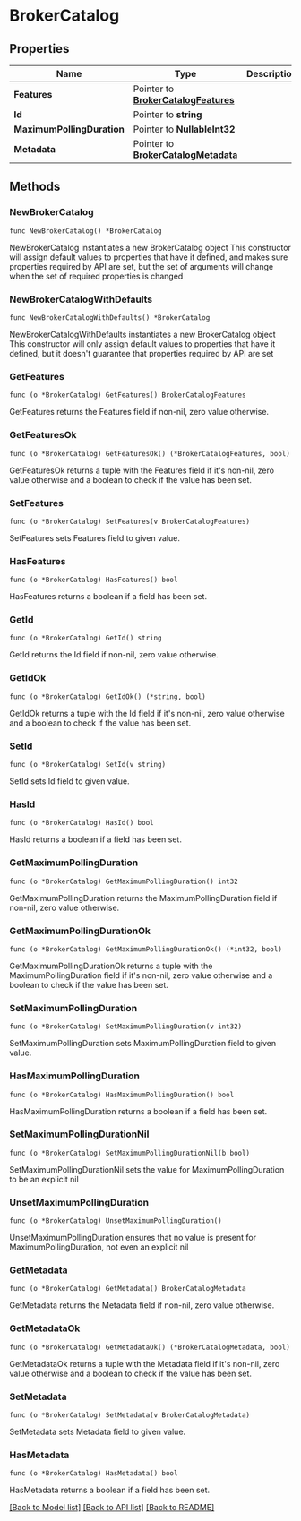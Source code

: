# BrokerCatalog

## Properties

Name | Type | Description | Notes
------------ | ------------- | ------------- | -------------
**Features** | Pointer to [**BrokerCatalogFeatures**](BrokerCatalogFeatures.md) |  | [optional] 
**Id** | Pointer to **string** |  | [optional] 
**MaximumPollingDuration** | Pointer to **NullableInt32** |  | [optional] 
**Metadata** | Pointer to [**BrokerCatalogMetadata**](BrokerCatalogMetadata.md) |  | [optional] 

## Methods

### NewBrokerCatalog

`func NewBrokerCatalog() *BrokerCatalog`

NewBrokerCatalog instantiates a new BrokerCatalog object
This constructor will assign default values to properties that have it defined,
and makes sure properties required by API are set, but the set of arguments
will change when the set of required properties is changed

### NewBrokerCatalogWithDefaults

`func NewBrokerCatalogWithDefaults() *BrokerCatalog`

NewBrokerCatalogWithDefaults instantiates a new BrokerCatalog object
This constructor will only assign default values to properties that have it defined,
but it doesn't guarantee that properties required by API are set

### GetFeatures

`func (o *BrokerCatalog) GetFeatures() BrokerCatalogFeatures`

GetFeatures returns the Features field if non-nil, zero value otherwise.

### GetFeaturesOk

`func (o *BrokerCatalog) GetFeaturesOk() (*BrokerCatalogFeatures, bool)`

GetFeaturesOk returns a tuple with the Features field if it's non-nil, zero value otherwise
and a boolean to check if the value has been set.

### SetFeatures

`func (o *BrokerCatalog) SetFeatures(v BrokerCatalogFeatures)`

SetFeatures sets Features field to given value.

### HasFeatures

`func (o *BrokerCatalog) HasFeatures() bool`

HasFeatures returns a boolean if a field has been set.

### GetId

`func (o *BrokerCatalog) GetId() string`

GetId returns the Id field if non-nil, zero value otherwise.

### GetIdOk

`func (o *BrokerCatalog) GetIdOk() (*string, bool)`

GetIdOk returns a tuple with the Id field if it's non-nil, zero value otherwise
and a boolean to check if the value has been set.

### SetId

`func (o *BrokerCatalog) SetId(v string)`

SetId sets Id field to given value.

### HasId

`func (o *BrokerCatalog) HasId() bool`

HasId returns a boolean if a field has been set.

### GetMaximumPollingDuration

`func (o *BrokerCatalog) GetMaximumPollingDuration() int32`

GetMaximumPollingDuration returns the MaximumPollingDuration field if non-nil, zero value otherwise.

### GetMaximumPollingDurationOk

`func (o *BrokerCatalog) GetMaximumPollingDurationOk() (*int32, bool)`

GetMaximumPollingDurationOk returns a tuple with the MaximumPollingDuration field if it's non-nil, zero value otherwise
and a boolean to check if the value has been set.

### SetMaximumPollingDuration

`func (o *BrokerCatalog) SetMaximumPollingDuration(v int32)`

SetMaximumPollingDuration sets MaximumPollingDuration field to given value.

### HasMaximumPollingDuration

`func (o *BrokerCatalog) HasMaximumPollingDuration() bool`

HasMaximumPollingDuration returns a boolean if a field has been set.

### SetMaximumPollingDurationNil

`func (o *BrokerCatalog) SetMaximumPollingDurationNil(b bool)`

 SetMaximumPollingDurationNil sets the value for MaximumPollingDuration to be an explicit nil

### UnsetMaximumPollingDuration
`func (o *BrokerCatalog) UnsetMaximumPollingDuration()`

UnsetMaximumPollingDuration ensures that no value is present for MaximumPollingDuration, not even an explicit nil
### GetMetadata

`func (o *BrokerCatalog) GetMetadata() BrokerCatalogMetadata`

GetMetadata returns the Metadata field if non-nil, zero value otherwise.

### GetMetadataOk

`func (o *BrokerCatalog) GetMetadataOk() (*BrokerCatalogMetadata, bool)`

GetMetadataOk returns a tuple with the Metadata field if it's non-nil, zero value otherwise
and a boolean to check if the value has been set.

### SetMetadata

`func (o *BrokerCatalog) SetMetadata(v BrokerCatalogMetadata)`

SetMetadata sets Metadata field to given value.

### HasMetadata

`func (o *BrokerCatalog) HasMetadata() bool`

HasMetadata returns a boolean if a field has been set.


[[Back to Model list]](../README.md#documentation-for-models) [[Back to API list]](../README.md#documentation-for-api-endpoints) [[Back to README]](../README.md)


